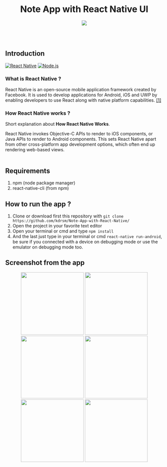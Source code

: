 <h1 align='center'>Note App with React Native UI</h1>

<p align='center'>
  <a href='https://facebook.github.io/react-native/'>
  <img src='https://kreitech.io/blog/wp-content/uploads/2018/10/1_-NOQtyJAGQ1RNC3iVt_thA.png' />
  </a>
</p>

<br>
<br>

## Introduction
[![React Native](https://img.shields.io/badge/React%20Native-0.60-blue.svg?style=rounded-square)](https://facebook.github.io/react-native/)
[![Node.js](https://img.shields.io/badge/Node.js-v.10.16-green.svg?style=rounded-square)](https://nodejs.org/)

### What is React Native ?
React Native is an open-source mobile application framework created by Facebook. It is used to develop applications for Android, iOS and UWP by enabling developers to use React along with native platform capabilities. [[1]](https://en.wikipedia.org/wiki/React_Native)

### How React Native works ?
Short explanation about **How React Native Works**.

React Native invokes Objective-C APIs to render to iOS components, or Java APIs to render to Android components. This sets React Native apart from other cross-platform app development options, which often end up rendering web-based views.
<br>
<br>
## Requirements
1. npm (node package manager)
2. react-native-cli (from npm)

## How to run the app ?
1. Clone or download first this repository with `git clone https://github.com/kdrsm/Note-App-with-React-Native/`
2. Open the project in your favorite text editor
3. Open your terminal or cmd and type `npm install`
4. And the last just type in your terminal or cmd `react-native run-android`, be sure if you connected with a device on debugging mode or use the emulator on debugging mode too.


## Screenshot from the app
<p align='center'>
  <span>
  <img src='https://github.com/kadarisman46/Note-App-React-Native-Redux/blob/master/ss/Screenshot_20190707-223846.jpg' width=200 />
  <img src='https://github.com/kadarisman46/Note-App-React-Native-Redux/blob/master/ss/Screenshot_20190707-223852.jpg' width=200 />
  <img src='https://github.com/kadarisman46/Note-App-React-Native-Redux/blob/master/ss/Screenshot_20190707-224116.jpg' width=200 />
  <img src='https://github.com/kadarisman46/Note-App-React-Native-Redux/blob/master/ss/Screenshot_20190707-224124.jpg' width=200 />
  <img src='https://github.com/kadarisman46/Note-App-React-Native-Redux/blob/master/ss/Screenshot_20190707-224131.jpg' width=200 />
  <img src='https://github.com/kadarisman46/Note-App-React-Native-Redux/blob/master/ss/Screenshot_20190707-224141.jpg' width=200 />
  </span>
</p>


